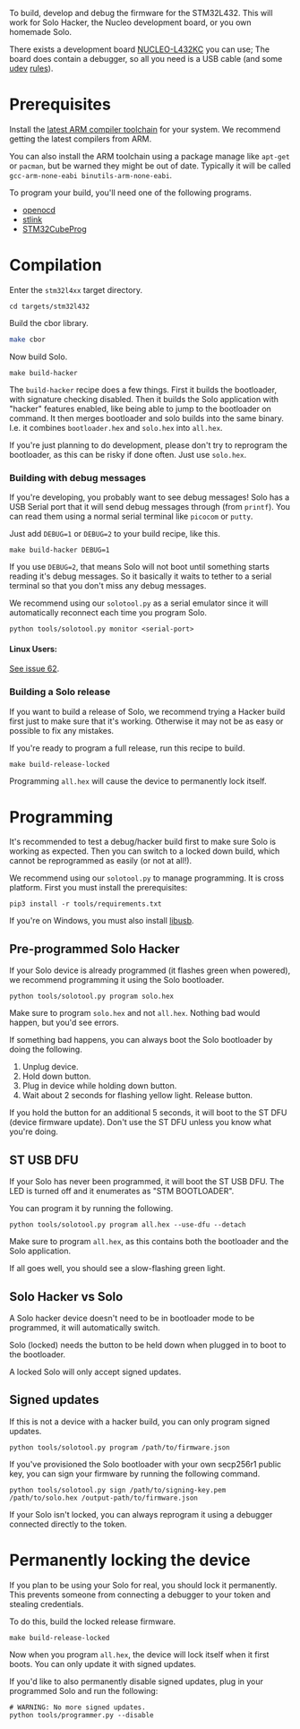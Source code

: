 To build, develop and debug the firmware for the STM32L432.  This will work
for Solo Hacker, the Nucleo development board, or you own homemade Solo.

There exists a development board [NUCLEO-L432KC](https://www.st.com/en/evaluation-tools/nucleo-l432kc.html) you can use;  The board does contain a debugger, so all you need is a USB cable (and some [udev](/udev) [rules](https://rust-embedded.github.io/book/intro/install/linux.html#udev-rules)).

# Prerequisites

Install the [latest ARM compiler toolchain](https://developer.arm.com/open-source/gnu-toolchain/gnu-rm/downloads) for your system.  We recommend getting the latest compilers from ARM.

You can also install the ARM toolchain  using a package manage like `apt-get` or `pacman`,
but be warned they might be out of date.  Typically it will be called `gcc-arm-none-eabi binutils-arm-none-eabi`.

To program your build, you'll need one of the following programs.

- [openocd](http://openocd.org)
- [stlink](https://github.com/texane/stlink)
- [STM32CubeProg](https://www.st.com/en/development-tools/stm32cubeprog.html)

# Compilation

Enter the `stm32l4xx` target directory.

```
cd targets/stm32l432
```

Build the cbor library.

```bash
make cbor
```

Now build Solo.

```
make build-hacker
```

The `build-hacker` recipe does a few things.  First it builds the bootloader, with
signature checking disabled.  Then it builds the Solo application with "hacker" features
enabled, like being able to jump to the bootloader on command.  It then merges bootloader
and solo builds into the same binary.  I.e. it combines `bootloader.hex` and `solo.hex`
into `all.hex`.

If you're just planning to do development, please don't try to reprogram the bootloader,
as this can be risky if done often.  Just use `solo.hex`.

### Building with debug messages

If you're developing, you probably want to see debug messages!  Solo has a USB
Serial port that it will send debug messages through (from `printf`).  You can read them using
a normal serial terminal like `picocom` or `putty`.

Just add `DEBUG=1` or `DEBUG=2` to your build recipe, like this.

```
make build-hacker DEBUG=1
```

If you use `DEBUG=2`, that means Solo will not boot until something starts reading
it's debug messages.  So it basically it waits to tether to a serial terminal so that you don't
miss any debug messages.

We recommend using our `solotool.py` as a serial emulator since it will automatically
reconnect each time you program Solo.

```
python tools/solotool.py monitor <serial-port>
```

#### Linux Users:

[See issue 62](https://github.com/solokeys/solo/issues/62).

### Building a Solo release

If you want to build a release of Solo, we recommend trying a Hacker build first
just to make sure that it's working.  Otherwise it may not be as easy or possible to
fix any mistakes.

If you're ready to program a full release, run this recipe to build.

```
make build-release-locked
```

Programming `all.hex` will cause the device to permanently lock itself.


# Programming

It's recommended to test a debug/hacker build first to make sure Solo is working as expected.
Then you can switch to a locked down build, which cannot be reprogrammed as easily (or not at all!).

We recommend using our `solotool.py` to manage programming.  It is cross platform.  First you must
install the prerequisites:

```
pip3 install -r tools/requirements.txt
```

If you're on Windows, you must also install [libusb](https://sourceforge.net/projects/libusb-win32/files/libusb-win32-releases/1.2.6.0/).

## Pre-programmed Solo Hacker

If your Solo device is already programmed (it flashes green when powered), we recommend
programming it using the Solo bootloader.

```
python tools/solotool.py program solo.hex
```

Make sure to program `solo.hex` and not `all.hex`.  Nothing bad would happen, but you'd
see errors.

If something bad happens, you can always boot the Solo bootloader by doing the following.

1. Unplug device.
2. Hold down button.
3. Plug in device while holding down button.
4. Wait about 2 seconds for flashing yellow light.  Release button.

If you hold the button for an additional 5 seconds, it will boot to the ST DFU (device firmware update).
Don't use the ST DFU unless you know what you're doing.

## ST USB DFU

If your Solo has never been programmed, it will boot the ST USB DFU.  The LED is turned
off and it enumerates as "STM BOOTLOADER".

You can program it by running the following.

```
python tools/solotool.py program all.hex --use-dfu --detach
```

Make sure to program `all.hex`, as this contains both the bootloader and the Solo application.

If all goes well, you should see a slow-flashing green light.

##  Solo Hacker vs Solo

A Solo hacker device doesn't need to be in bootloader mode to be programmed, it will automatically switch.

Solo (locked) needs the button to be held down when plugged in to boot to the bootloader.

A locked Solo will only accept signed updates.

## Signed updates

If this is not a device with a hacker build, you can only program signed updates.

```
python tools/solotool.py program /path/to/firmware.json
```

If you've provisioned the Solo bootloader with your own secp256r1 public key, you can sign your
firmware by running the following command.

```
python tools/solotool.py sign /path/to/signing-key.pem /path/to/solo.hex /output-path/to/firmware.json
```

If your Solo isn't locked, you can always reprogram it using a debugger connected directly
to the token.

# Permanently locking the device

If you plan to be using your Solo for real, you should lock it permanently.  This prevents
someone from connecting a debugger to your token and stealing credentials.

To do this, build the locked release firmware.
```
make build-release-locked
```

Now when you program `all.hex`, the device will lock itself when it first boots.  You can only update it
with signed updates.

If you'd like to also permanently disable signed updates, plug in your programmed Solo and run the following:

```
# WARNING: No more signed updates.
python tools/programmer.py --disable
```
